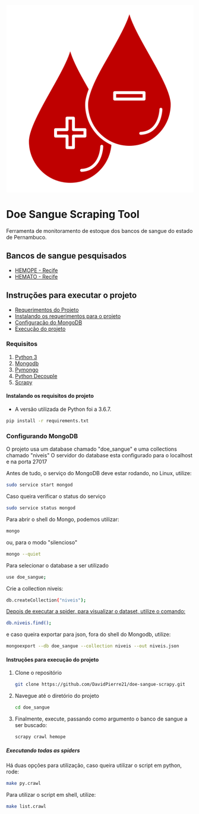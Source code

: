 ![doe sangue](assets/icon.svg)

# Doe Sangue Scraping Tool

Ferramenta de monitoramento de estoque dos bancos de sangue do estado de Pernambuco.

## Bancos de sangue pesquisados

- [HEMOPE - Recife](http://www.hemope.pe.gov.br)
- [HEMATO - Recife](https://doesanguedoevida.com.br/doar-sangue-recife)

## Instruções para executar o projeto

- [Requerimentos do Projeto](https://github.com/DavidPierre21/doe-sangue-scrapy#requerimentos-para-o-projeto)
- [Instalando os requerimentos para o projeto](https://github.com/DavidPierre21/doe-sangue-scrapy#instalando-os-requerimentos-para-o-projeto)
- [Configuração do MongoDB](https://github.com/DavidPierre21/doe-sangue-scrapy#configurando-mongodb)
- [Execução do projeto](https://github.com/DavidPierre21/doe-sangue-scrapy#instru%C3%A7%C3%B5es-para-execu%C3%A7%C3%A3o-do-projeto)

### Requisitos

1. [Python 3](https://www.python.org/)
2. [Mongodb](https://www.mongodb.com/)
3. [Pymongo](https://api.mongodb.com/python/current/)
4. [Python Decouple](https://github.com/henriquebastos/python-decouple)
5. [Scrapy](https://scrapy.org/)

#### Instalando os requisitos do projeto

- A versão utilizada de Python foi a 3.6.7.

```bash
pip install -r requirements.txt
```

### Configurando MongoDB

O projeto usa um database chamado "doe_sangue" e uma collections chamado "niveis"
O servidor do database esta configurado para o localhost e na porta 27017

Antes de tudo, o serviço do MongoDB deve estar rodando, no Linux, utilize:

```bash
sudo service start mongod
```

Caso queira verificar o status do serviço

```bash
sudo service status mongod
```

Para abrir o shell do Mongo, podemos utilizar:

```bash
mongo
```

ou, para o modo "silencioso"

```bash
mongo --quiet
```

Para selecionar o database a ser utilizado

```bash
use doe_sangue;
```

Crie a collection niveis:

```bash
db.createCollection("niveis");
```

[Depois de executar a spider, para visualizar o dataset, utilize o comando:](https://github.com/DavidPierre21/doe-sangue-scrapy#instru%C3%A7%C3%B5es-para-execu%C3%A7%C3%A3o-do-projeto)

```bash
db.niveis.find();
```

e caso queira exportar para json, fora do shell do Mongodb, utilize:

```bash
mongoexport --db doe_sangue --collection niveis --out niveis.json
```

#### Instruções para execução do projeto

1. Clone o repositório

   ```bash
   git clone https://github.com/DavidPierre21/doe-sangue-scrapy.git
   ```

2. Navegue até o diretório do projeto

   ```bash
   cd doe_sangue
   ```

3. Finalmente, execute, passando como argumento o banco de sangue a ser buscado:

   ```bash
   scrapy crawl hemope
   ```

##### Executando todas as spiders

Há duas opções para utilização, caso queira utilizar o script em python, rode:

```bash
make py.crawl
```

Para utilizar o script em shell, utilize:

```bash
make list.crawl
```
